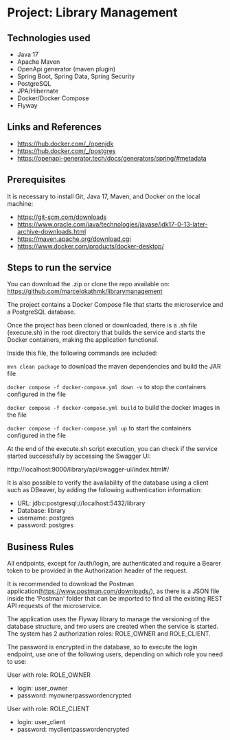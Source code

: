 # Project: Library Management

## Technologies used

- Java 17
- Apache Maven
- OpenApi generator (maven plugin)
- Spring Boot, Spring Data, Spring Security
- PostgreSQL
- JPA/Hibernate
- Docker/Docker Compose
- Flyway

## Links and References
- https://hub.docker.com/_/openjdk
- https://hub.docker.com/_/postgres
- https://openapi-generator.tech/docs/generators/spring/#metadata

## Prerequisites
It is necessary to install Git, Java 17, Maven, and Docker on the local machine:
- https://git-scm.com/downloads
- https://www.oracle.com/java/technologies/javase/jdk17-0-13-later-archive-downloads.html
- https://maven.apache.org/download.cgi
- https://www.docker.com/products/docker-desktop/

## Steps to run the service
You can download the .zip or clone the repo available on: https://github.com/marcelokathmk/librarymanagement

The project contains a Docker Compose file that starts the microservice and a PostgreSQL database.

Once the project has been cloned or downloaded, there is a .sh file (execute.sh) in the root directory that builds the service and starts the Docker containers, making the application functional.

Inside this file, the following commands are included:

```mvn clean package``` to download the maven dependencies and build the JAR file

```docker compose -f docker-compose.yml down -v``` to stop the containers configured in the file

```docker compose -f docker-compose.yml build``` to build the docker images in the file

```docker compose -f docker-compose.yml up``` to start the containers configured in the file

At the end of the execute.sh script execution, you can check if the service started successfully by accessing the Swagger UI:

http://localhost:9000/library/api/swagger-ui/index.html#/

It is also possible to verify the availability of the database using a client such as DBeaver, by adding the following authentication information:

- URL: jdbc:postgresql://localhost:5432/library
- Database: library
- username: postgres
- password: postgres

## Business Rules

All endpoints, except for /auth/login, are authenticated and require a Bearer token to be provided in the Authorization header of the request.

It is recommended to download the Postman application(https://www.postman.com/downloads/), as there is a JSON file inside the 'Postman' folder that can be imported to find all the existing REST API requests of the microservice.

The application uses the Flyway library to manage the versioning of the database structure, and two users are created when the service is started. The system has 2 authorization roles: ROLE_OWNER and ROLE_CLIENT.

The password is encrypted in the database, so to execute the login endpoint, use one of the following users, depending on which role you need to use:

User with role: ROLE_OWNER
- login: user_owner
- password: myownerpasswordencrypted

User with role: ROLE_CLIENT
- login: user_client
- password: myclientpasswordencrypted